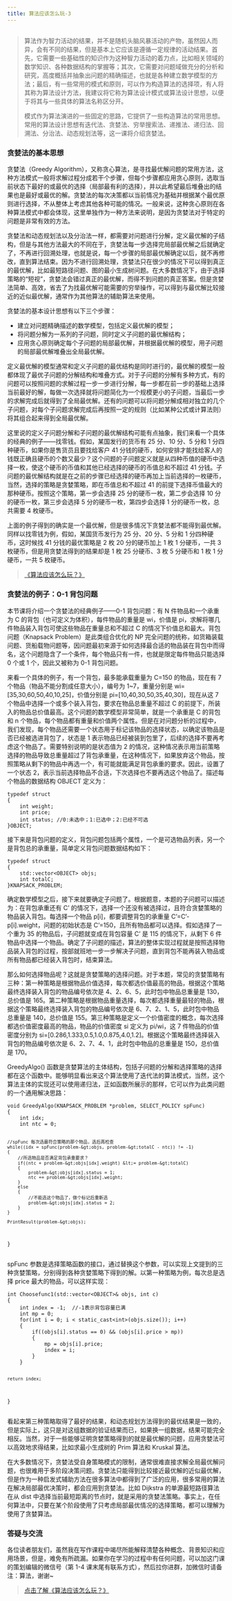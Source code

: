 ```yaml
---
title: 算法应该怎么玩-3
---
```

<article id="topicContainer" class="column_content"><h2 class="topic_title"></h2><div><blockquote>
  <p>算法作为智力活动的结果，并不是随机头脑风暴活动的产物，虽然因人而异，会有不同的结果，但是基本上它应该是遵循一定规律的活动结果。首先，它需要一些基础性的知识作为这种智力活动的着力点，比如相关领域的数学知识、各种数据结构的掌握等；其次，它需要对问题域做充分的分析和研究，高度概括并抽象出问题的精确描述，也就是各种建立数学模型的方法；最后，有一些常用的模式和原则，可以作为构造算法的选择项，有人将其称为算法设计方法，我建议将它称为算法设计模式或算法设计思想，以便于将其与一些具体的算法名称区分开。</p>
  <p>模式作为算法演进的一些固定的思路，它提供了一些构造算法的常用思想。常用的算法设计思想有迭代法、贪婪法、穷举搜索法、递推法、递归法、回溯法、分治法、动态规划法等，这一课将介绍贪婪法。</p>
</blockquote>
<h3 id="">贪婪法的基本思想</h3>
<p>贪婪法（Greedy Algorithm），又称贪心算法，是寻找最优解问题的常用方法，这种方法模式一般将求解过程分成若干个步骤，但每个步骤都应用贪心原则，选取当前状态下最好的或最优的选择（局部最有利的选择），并以此希望最后堆叠出的结果也是最好或最优的解。贪婪法的每次决策都以当前情况为基础并根据某个最优原则进行选择，不从整体上考虑其他各种可能的情况。一般来说，这种贪心原则在各种算法模式中都会体现，这里单独作为一种方法来说明，是因为贪婪法对于特定的问题是非常有效的方法。</p>
<p>贪婪法和动态规划法以及分治法一样，都需要对问题进行分解，定义最优解的子结构，但是与其他方法最大的不同在于，贪婪法每一步选择完局部最优解之后就确定了，不再进行回溯处理，也就是说，每一个步骤的局部最优解确定以后，就不再修改，直到算法结束。因为不进行回溯处理，贪婪法只在很少的情况下可以得到真正的最优解，比如最短路径问题、图的最小生成树问题。在大多数情况下，由于选择策略的“短视”，贪婪法会错过真正的最优解，而得不到问题的真正答案。但是贪婪法简单、高效，省去了为找最优解可能需要的穷举操作，可以得到与最优解比较接近的近似最优解，通常作为其他算法的辅助算法来使用。</p>
<p>贪婪法的基本设计思想有以下三个步骤：</p>
<ul>
<li>建立对问题精确描述的数学模型，包括定义最优解的模型；  </li>
<li>将问题分解为一系列的子问题，同时定义子问题的最优解结构；  </li>
<li>应用贪心原则确定每个子问题的局部最优解，并根据最优解的模型，用子问题的局部最优解堆叠出全局最优解。</li>
</ul>
<p>定义最优解的模型通常和定义子问题的最优结构是同时进行的，最优解的模型一般都体现了最优子问题的分解结构和堆叠方式。对于子问题的分解有多种方式，有的问题可以按照问题的求解过程一步一步进行分解，每一步都在前一步的基础上选择当前最好的解，每做一次选择就将问题简化为一个规模更小的子问题，当最后一步的求解完成后就得到了全局最优解。还有的问题可以将问题分解成相对独立的几个子问题，对每个子问题求解完成后再按照一定的规则（比如某种公式或计算法则）将其组合起来得到全局最优解。</p>
<p>这里说的定义子问题分解和子问题的最优解结构可能有点抽象，我们来看一个具体的经典的例子——找零钱。假如，某国发行的货币有 25 分、10 分、5 分和 1 分四种硬币，如果你是售货员且要找给客户 41 分钱的硬币，如何安排才能找给客人的钱既正确且硬币的个数又最少？这个问题的子问题定义就是从四种币值的硬币中选择一枚，使这个硬币的币值和其他已经选择的硬币的币值总和不超过 41 分钱。子问题的最优解结构就是在之前的步骤已经选择的硬币再加上当前选择的一枚硬币，当然，选择的策略是贪婪策略，即在币值总和不超过 41 的前提下选择币值最大的那种硬币。按照这个策略，第一步会选择 25 分的硬币一枚，第二步会选择 10 分的硬币一枚，第三步会选择 5 分的硬币一枚，第四步会选择 1 分的硬币一枚，总共需要 4 枚硬币。</p>
<p>上面的例子得到的确实是一个最优解，但是很多情况下贪婪法都不能得到最优解。同样以找零钱为例，假如，某国货币发行为 25 分、20 分、5 分和 1 分四种硬币，这时候找 41 分钱的最优策略是 2 枚 20 分的硬币加上 1 枚 1 分硬币，一共 3 枚硬币，但是用贪婪法得到的结果却是 1 枚 25 分硬币、3 枚 5 分硬币和 1 枚 1 分硬币，一共 5 枚硬币。</p>
<blockquote>
  <p><a href="https://gitbook.cn/m/mazi/comp/column?columnId=5b6d05446b66e3442a2bfa7b&utm_source=ts18916_1">《算法应该怎么玩？》</a></p>
</blockquote>
<h3 id="01">贪婪法的例子：0-1 背包问题</h3>
<p>本节课将介绍一个贪婪法的经典例子——0-1 背包问题：有 N 件物品和一个承重为 C 的背包（也可定义为体积），每件物品的重量是 wi，价值是 pi，求解将哪几件物品装入背包可使这些物品在重量总和不超过 C 的情况下价值总和最大。背包问题（Knapsack Problem）是此类组合优化的 NP 完全问题的统称，如货箱装载问题、货船载物问题等，因问题最初来源于如何选择最合适的物品装在背包中而得名，这个问题隐含了一个条件，每个物品只有一件，也就是限定每件物品只能选择 0 个或 1 个，因此又被称为 0-1 背包问题。</p>
<p>来看一个具体的例子，有一个背包，最多能承载重量为 C=150 的物品，现在有 7 个物品（物品不能分割成任意大小），编号为 1~7，重量分别是 wi=[35,30,60,50,40,10,25]，价值分别是 pi=[10,40,30,50,35,40,30]，现在从这 7 个物品中选择一个或多个装入背包，要求在物品总重量不超过 C 的前提下，所装入的物品总价值最高。这个问题的数学模型非常简单，就是一个承重是 C 的背包和 n 个物品，每个物品都有重量和价值两个属性。但是在对问题分析的过程中，我们发现，每个物品还需要一个状态用于标记该物品的选择状态，以确定该物品是否已经被选进背包了，状态是 1 表示物品已经被装到包里了，后续的选择不要再考虑这个物品了。需要特别说明的是状态值为 2 的情况，这种情况表示用当前策略选择的物品导致总重量超过了背包承重量，在这种情况下，如果放弃这个物品，按照策略从剩下的物品中再选一个，有可能就能满足背包承重的要求。因此，设置了一个状态 2，表示当前选择物品不合适，下次选择也不要再选这个物品了。描述每个物品的数据结构 OBJECT 定义为：</p>
<pre><code class="cpp language-cpp">typedef struct
{
    int weight;
    int price;
    int status; //0:未选中；1:已选中；2:已经不可选
}OBJECT;
</code></pre>
<p>接下来是背包问题的定义，背包问题包括两个属性，一个是可选物品列表，另一个是背包总的承重量，简单定义背包问题数据结构如下：</p>
<pre><code class="cpp language-cpp">typedef struct
{
    std::vector&lt;OBJECT&gt; objs;
    int totalC;
}KNAPSACK_PROBLEM;
</code></pre>
<p>确定数学模型之后，接下来就要确定子问题了。根据题意，本题的子问题可以描述为：在背包承重还有 C’ 的情况下，选择一个还没有被选择过，且符合贪婪策略的物品装入背包。每选择一个物品 p[i]，都要调整背包的承重量 C’=C’-p[i].weight，问题的初始状态是 C’=150，且所有物品都可以选择。假如选择了一个重为 35 的物品后，子问题就变成在背包容量 C’ 是 115 的情况下，从剩下 6 件物品中选择一个物品。确定了子问题的描述，算法的整体实现过程就是按照选择物品装入背包的过程，按部就班地一步一步解决子问题，直到背包不能再装入物品或所有物品都已经装入背包时，结束算法。</p>
<p>那么如何选择物品呢？这就是贪婪策略的选择问题。对于本题，常见的贪婪策略有三种：第一种策略是根据物品价值选择，每次都选价值最高的物品，根据这个策略最终选择装入背包的物品编号依次是 4、2、6、5，此时包中物品总重量是 130，总价值是 165。第二种策略是根据物品重量选择，每次都选择重量最轻的物品，根据这个策略最终选择装入背包的物品编号依次是 6、7、2、1、5，此时包中物品总重量是 140，总价值是 155。第三种策略是定义一个价值密度的概念，每次选择都选价值密度最高的物品，物品的价值密度 si 定义为 pi/wi，这 7 件物品的价值密度分别为 si=[0.286,1.333,0.5,1.0,0.875,4.0,1.2]。根据这个策略最终选择装入背包的物品编号依次是  6、2、7、4、1，此时包中物品的总重量是 150，总价值是 170。</p>
<p>GreedyAlgo() 函数是贪婪算法的主体结构，包括子问题的分解和选择策略的选择都在这个函数中。能够明显看出来这个算法使用了迭代法的算法模式，当然，这个算法主体的实现还可以使用递归法，正如函数所展示的那样，它可以作为此类问题的一个通用解决思路：</p>
<pre><code class="cpp language-cpp">void GreedyAlgo(KNAPSACK_PROBLEM *problem, SELECT_POLICY spFunc)
{
    int idx;
    int ntc = 0;

    //spFunc 每次选最符合策略的那个物品，选后再检查
    while((idx = spFunc(problem-&gt;objs, problem-&gt;totalC - ntc)) != -1)
    {
        //所选物品是否满足背包承重要求？
        if((ntc + problem-&gt;objs[idx].weight) &lt;= problem-&gt;totalC)
        {
            problem-&gt;objs[idx].status = 1;
            ntc += problem-&gt;objs[idx].weight;
        }
        else
        {
            //不能选这个物品了，做个标记后重新选
            problem-&gt;objs[idx].status = 2; 
        }
    }

    PrintResult(problem-&gt;objs);
}
</code></pre>
<p>spFunc 参数是选择策略函数的接口，通过替换这个参数，可以实现上文提到的三种贪婪策略，分别得到各种贪婪策略下得到的解。以第一种策略为例，每次总是选择 price 最大的物品，可以这样实现：</p>
<pre><code class="cpp language-cpp">int Choosefunc1(std::vector&lt;OBJECT&gt;&amp; objs, int c)
{
    int index = -1;  //-1表示背包容量已满
    int mp = 0;
    for(int i = 0; i &lt; static_cast&lt;int&gt;(objs.size()); i++)
    {
        if((objs[i].status == 0) &amp;&amp; (objs[i].price &gt; mp))
        {
            mp = objs[i].price;
            index = i;
        }
    }

    return index;
}
</code></pre>
<p>看起来第三种策略取得了最好的结果，和动态规划方法得到的最优结果是一致的，但是实际上，这只是对这组数据的验证结果而已，如果换一组数据，结果可能完全相反。当然，对于一些能够证明贪婪策略得到的就是最优解的问题，应用贪婪法可以高效地求得结果，比如求最小生成树的 Prim 算法和 Kruskal 算法。</p>
<p>在大多数情况下，贪婪法受自身策略模式的限制，通常很难直接求解全局最优解问题，也很难用于多阶段决策问题。贪婪法只能得到比较接近最优解的近似最优解，但是作为一种启发式辅助方法在很多算法中都得到了广泛的应用，很多常用的算法在解决局部最优决策时，都会应用到贪婪法。比如 Dijkstra 的单源最短路径算法在从 dist 中选择当前最短距离的节点时，就是采用的贪婪法策略。事实上，在任何算法中，只要在某个阶段使用了只考虑局部最优情况的选择策略，都可以理解为使用了贪婪算法。</p>
<h3 id="-1">答疑与交流</h3>
<p>各位读者朋友们，虽然我在写作课程中竭尽所能解释清楚各种概念、背景知识和应用场景，但是，难免有所疏漏。如果你在学习的过程中有任何问题，可以加这门课的策划编辑的微信号（第 1-4 课末尾有联系方式），然后拉你进群，加微信时请备注：算法，谢谢~</p>
<blockquote>
  <p><a href="https://gitbook.cn/m/mazi/comp/column?columnId=5b6d05446b66e3442a2bfa7b&utm_source=ts18916_1">点击了解《算法应该怎么玩？》</a></p>
</blockquote></div></article>